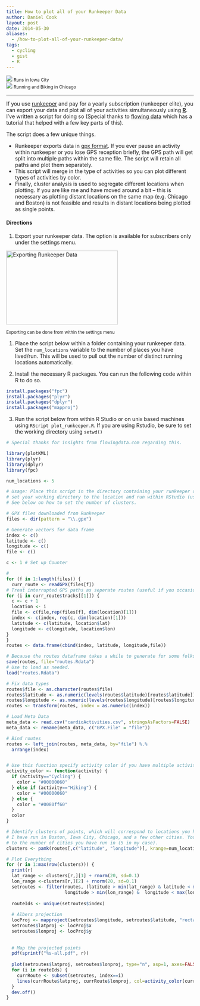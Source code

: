 ```yaml
---
title: How to plot all of your Runkeeper Data
author: Daniel Cook
layout: post
date: 2014-05-30
aliases: 
  - /how-to-plot-all-of-your-runkeeper-data/
tags:
  - cycling
  - gist
  - R
---
```



<div class="fl w-100 pa2">
<div class="fl w-50 ma2 thumbnail">
    <img src="/Screen-Shot-2014-05-27-at-10.50.04-PM.png" />
      <small>Runs in Iowa City</small>
</div>

<div class="fl w-20 ma2 thumbnail">
    <img src="/2-all.png" />
    <small>Running and Biking in Chicago</small>
</div>
</div>


* * *

If you use [runkeeper][1] and pay for a yearly subscription (runkeeper elite), you can export your data and plot all of your activities simultaneously using [**R**][2]. I&#8217;ve written a script for doing so (Special thanks to [flowing data][3] which has a tutorial that helped with a few key parts of this).

The script does a few unique things.

  * Runkeeper exports data in [gpx format][4]. If you ever pause an activity within runkeeper or you lose GPS reception briefly, the GPS path will get split into multiple paths within the same file. The script will retain all paths and plot them separately.
  * This script will merge in the type of activities so you can plot different types of activities by color.
  * Finally, cluster analysis is used to segregate different locations when plotting. If you are like me and have moved around a bit &#8211; this is necessary as plotting distant locations on the same map (e.g. Chicago and Boston) is not feasible and results in distant locations being plotted as single points.  

#### Directions

  1. Export your runkeeper data. The option is available for subscribers only under the settings menu.

[<img src="/Screen-Shot-2014-05-27-at-8.09.00-PM-300x198.png" alt="Exporting Runkeeper Data" width="300" height="198" class="img-thumbnail size-medium wp-image-520" />][5]

<p class='caption'>
  <small>Exporting can be done from within the settings menu</small>
</p>

  1. Place the script below within a folder containing your runkeeper data. Set the `num_locations` variable to the number of places you have lived/run. This will be used to pull out the number of distinct running locations automatically.</p> 
  2. Install the necessary R packages. You can run the following code within R to do so.
    
```R
install.packages("fpc")
install.packages("plyr")
install.packages("dplyr")
install.packages("mapproj")
```

  3. Run the script below from within R Studio or on unix based machines using `RScript plot_runkeeper.R`. If you are using Rstudio, be sure to set the working directory using `setwd()`

```R
# Special thanks for insights from flowingdata.com regarding this.

library(plotKML)
library(plyr)
library(dplyr)
library(fpc)

num_locations <- 5

# Usage: Place this script in the directory containing your runkeeper data. You can run from terminal using 'Rscript map_runkeeper.R', or
# set your working directory to the location and run within RStudio (use setwd("~/location/of/runkeeper/data")).
# See below on how to set the number of clusters.

# GPX files downloaded from Runkeeper
files <- dir(pattern = "\\.gpx")

# Generate vectors for data frame
index <- c()
latitude <- c()
longitude <- c()
file <- c()

c <- 1 # Set up Counter

# 
for (f in 1:length(files)) {
  curr_route <- readGPX(files[f])
# Treat interrupted GPS paths as seperate routes (useful if you occasionally stop running..walk for a bit, and start again like I do.)
for (i in curr_route$tracks[[1]]) {
  c <- c + 1
  location <- i
  file <- c(file,rep(files[f], dim(location)[1])) 
  index <- c(index, rep(c, dim(location)[1]))
  latitude <- c(latitude, location$lat)
  longitude <- c(longitude, location$lon)
}
}
routes <- data.frame(cbind(index, latitude, longitude,file))

# Because the routes dataframe takes a while to generate for some folks - save it!
save(routes, file="routes.Rdata")
# Use to load as needed.
load("routes.Rdata")

# Fix data types
routes$file <- as.character(routes$file)
routes$latitude <- as.numeric(levels(routes$latitude)[routes$latitude])
routes$longitude <- as.numeric(levels(routes$longitude)[routes$longitude])
routes <- transform(routes, index = as.numeric(index))

# Load Meta Data
meta_data <- read.csv("cardioActivities.csv", stringsAsFactors=FALSE)
meta_data <- rename(meta_data, c("GPX.File" = "file"))

# Bind routes
routes <- left_join(routes, meta_data, by="file") %.%
  arrange(index)


# Use this function specify activity color if you have multiple activities.
activity_color <- function(activity) {
  if (activity=="Cycling") {
    color = "#00000060"
  } else if (activity=="Hiking") {
    color = "#00000060"
  } else {
    color = "#0080ff60"
  }
  color
}

# Identify clusters of points, which will correspond to locations you have run. For example,
# I have run in Boston, Iowa City, Chicago, and a few other cities. You will want to set the minimum krange
# to the number of cities you have run in (5 in my case).
clusters <- pamk(routes[,c("latitude", "longitude")], krange=num_locations:20, diss=T, usepam=F)$pamobject$medoids

# Plot Everything
for (r in 1:max(row(clusters))) {
  print(r)
  lat_range <- clusters[r,][1] + rnorm(20, sd=0.1)
  lon_range <-clusters[r,][2] + rnorm(20, sd=0.1)
  setroutes <- filter(routes, (latitude > min(lat_range) & latitude < max(lat_range)),
                      longitude > min(lon_range) &  longitude < max(lon_range))
  
  routeIds <- unique(setroutes$index)
  
  # Albers projection
  locProj <- mapproject(setroutes$longitude, setroutes$latitude, "rectangular", par=38)
  setroutes$latproj <- locProj$x
  setroutes$lonproj <- locProj$y
  
  
  # Map the projected points
  pdf(sprintf("%s-all.pdf", r))
  
  plot(setroutes$latproj, setroutes$lonproj, type="n", asp=1, axes=FALSE, xlab="", ylab="")
  for (i in routeIds) {
    currRoute <- subset(setroutes, index==i)
    lines(currRoute$latproj, currRoute$lonproj, col=activity_color(currRoute$Type), lwd=0.4)
  }
  dev.off()
}

```

 [1]: http://www.runkeeper.com
 [2]: http://www.r-project.org/
 [3]: http://www.flowingdata.com.com
 [4]: http://www.topografix.com/gpx.asp
 [5]: /Screen-Shot-2014-05-27-at-8.09.00-PM.png